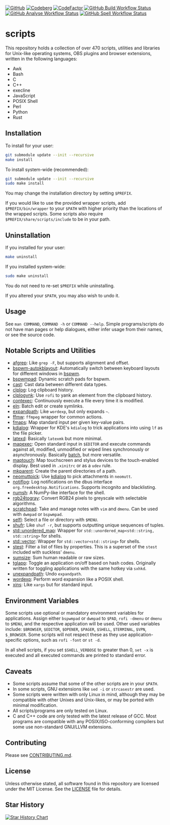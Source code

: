 [![GitHub](https://img.shields.io/badge/GitHub-2B3137?style=flat-square&logo=GitHub&logoColor=FFFFFF)](https://github.com/XPhyro/scripts)
[![Codeberg](https://img.shields.io/badge/Codeberg-2185D0?style=flat-square&logo=codeberg&logoColor=F2F8FC)](https://codeberg.org/XPhyro/scripts)
[![CodeFactor](https://www.codefactor.io/repository/github/xphyro/scripts/badge?style=flat-square)](https://www.codefactor.io/repository/github/xphyro/scripts)
[![GitHub Build Workflow Status](https://img.shields.io/github/actions/workflow/status/XPhyro/scripts/build.yml?branch=master&style=flat-square&label=build%20%26%20test)](https://github.com/XPhyro/scripts/actions/workflows/build.yml)
[![GitHub Analyse Workflow Status](https://img.shields.io/github/actions/workflow/status/XPhyro/scripts/analyse.yml?branch=master&style=flat-square&label=analyse)](https://github.com/XPhyro/scripts/actions/workflows/analyse.yml)
[![GitHub Spell Workflow Status](https://img.shields.io/github/actions/workflow/status/XPhyro/scripts/spell.yml?branch=master&style=flat-square&label=spell)](https://github.com/XPhyro/scripts/actions/workflows/spell.yml)

# scripts

This repository holds a collection of over 470 scripts, utilities and libraries
for Unix-like operating systems, OBS plugins and browser extensions, written in
the following languages:

- Awk
- Bash
- C
- C++
- execline
- JavaScript
- POSIX Shell
- Perl
- Python
- Rust

## Installation

To install for your user:

```sh
git submodule update --init --recursive
make install
```

To install system-wide (recommended):

```sh
git submodule update --init --recursive
sudo make install
```

You may change the installation directory by setting `$PREFIX`.

If you would like to use the provided wrapper scripts, add `$PREFIX/bin/wrapper`
to your `$PATH` with higher priority than the locations of the wrapped scripts.
Some scripts also require `$PREFIX/share/scripts/include` to be in your path.

## Uninstallation

If you installed for your user:

```sh
make uninstall
```

If you installed system-wide:

```sh
sudo make uninstall
```

You do not need to re-set `$PREFIX` while uninstalling.

If you altered your `$PATH`, you may also wish to undo it.

## Usage

See `man COMMAND`, `COMMAND -h` or `COMMAND --help`. Simple programs/scripts do
not have man pages or help dialogues, either infer usage from their names, or see
the source code.

## Notable Scripts and Utilities

- [afgrep](src/c/util/core/afgrep.c): Like `grep -F`, but supports alignment and
  offset.
- [bspwm-autokblayout](src/sh/integration/bspwm/daemon/bspwm-autokblayout): Automatically switch between keyboard layouts for different windows in [bspwm](https://github.com/baskerville/bspwm).
- [bspwmpad](src/sh/integration/bspwm/util/bspwmpad): Dynamic scratch pads for
  bspwm.
- [cast](src/cpp/util/core/cast.cpp): Cast data between different data types.
- [clplog](src/sh/daemon/clplog): Log clipboard history.
- [clplogynk](src/sh/hotkey/clplogynk): Use `rofi` to yank an element from the
  clipboard history.
- [contexec](src/sh/daemon/contexec): Continuously execute a file every time it
  is modified.
- [eln](src/sh/ishell/eln): Batch edit or create symlinks.
- [expandpath](src/c/util/core/expandpath.c): Like `wordexp`, but only expands
  `~`.
- [ffmw](src/sh/softwrapper/ffmw): `ffmpeg` wrapper for common actions.
- [fmaps](src/c/util/core/fmaps.c): Map standard input per given key-value
  pairs.
- [kdialog](src/sh/wrapper/kdialog): Wrapper for KDE's `kdialog` to trick
  applications into using `lf` as the file picker.
- [latexd](src/sh/daemon/latexd): Basically `latexmk` but more minimal.
- [mapexec](src/sh/util/mapexec): Open standard input in `$EDITOR` and execute
  commands against all, modified, unmodified or wiped lines synchronously or
  asynchronously. Basically [batch](https://github.com/alexherbo2/batch), but
  more versatile.
- [maptouch](src/sh/udev/maptouch): Map touchscreen and stylus devices to the
  touch-enabled display. Best used in `.xinitrc` or as a `udev` rule.
- [mkparent](src/c/util/sys/mkparent.c): Create the parent directories of a
  path.
- [neomuttpick](src/sh/integration/neomutt/neomuttpick): Use
  [kdialog](src/sh/wrapper/kdialog) to pick attachments in `neomutt`.
- [notiflog](src/py/daemon/notiflog): Log notifications on the dbus interface
  `org.freedesktop.Notifications`. Supports incognito and blacklisting.
- [numsh](src/cpp/util/core/numsh.cpp): A NumPy-like interface for the shell.
- [rgb24togray](src/c/util/math/rgb24togray.c): Convert RGB24 pixels to
  greyscale with selectable algorithms.
- [scratchpad](src/sh/hotkey/scratchpad): Take and manage notes with `vim` and
  `dmenu`. Can be used with `dwmpad` or `bspwmpad`.
- [selfl](src/sh/util/selfl): Select a file or directory with `$MENU`.
- [shufr](src/cpp/util/core/shufr.cpp): Like `shuf -r`, but supports outputting
  unique sequences of tuples.
- [std::unordered_map](src/cpp/util/std/std::unordered_map.cpp): Wrapper for
  `std::unordered_map<std::string, std::string>` for shells.
- [std::vector](src/cpp/util/std/std::vector.cpp): Wrapper for
  `std::vector<std::string>` for shells.
- [stest](src/c/util/core/stest.c): Filter a list of files by properties. This
  is a superset of the `stest` included with suckless' `dmenu`.
- [sumsize](src/c/util/core/sumsize.c): Sum human readable or raw sizes.
- [tglapp](src/sh/hotkey/util/tglapp): Toggle an application on/off based on
  hash codes. Originally written for toggling applications with the same hotkey
  via `sxhkd`.
- [unexpandpath](src/c/util/core/unexpandpath.c): Undo `expandpath`.
- [wordexp](src/c/util/core/wordexp.c): Perform word expansion like a POSIX
  shell.
- [xins](src/sh/util/xins): Like `xargs` but for standard input.

## Environment Variables

Some scripts use optional or mandatory environment variables for applications.
Assign either `bspwmpad` or `dwmpad` to `$PAD`, `rofi -dmenu` or `dmenu` to
`$MENU`, and the respective application will be used. Other used variables
include: `$BROWSER`, `$EDITOR`, `$OPENER`, `$PAGER`, `$SHELL`, `$TERMINAL`,
`$VPN`, `$_BROWSER`. Some scripts will not respect these as they use
application-specific options, such as `rofi -font` or `st -d`.

In all shell scripts, if you set `$SHELL_VERBOSE` to greater than 0, `set -x` is
executed and all executed commands are printed to standard error.

## Caveats

- Some scripts assume that some of the other scripts are in your `$PATH`.
- In some scripts, GNU extensions like `sed -i` or `strcasestr` are used.
- Some scripts were written with only Linux in mind, although they may be
  compatible with other Unixes and Unix-likes, or may be ported with minimal
  modification.
- All scripts/programs are only tested on Linux.
- C and C++ code are only tested with the latest release of GCC. Most programs
  are compatible with any POSIX/ISO-conforming compilers but some use
  non-standard GNU/LLVM extensions.

## Contributing

Please see [CONTRIBUTING.md](CONTRIBUTING.md).

## License

Unless otherwise stated, all software found in this repository are
licensed under the MIT License. See the [LICENSE](LICENSE) file for details.

## Star History

<a href="https://star-history.com/#XPhyro/scripts&Date">
 <picture>
   <source media="(prefers-color-scheme: dark)" srcset="https://api.star-history.com/svg?repos=XPhyro/scripts&type=Date&theme=dark" />
   <source media="(prefers-color-scheme: light)" srcset="https://api.star-history.com/svg?repos=XPhyro/scripts&type=Date" />
   <img alt="Star History Chart" src="https://api.star-history.com/svg?repos=XPhyro/scripts&type=Date" />
 </picture>
</a>

